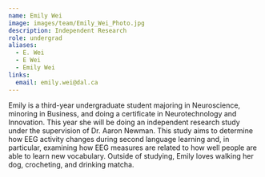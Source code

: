 ```yaml
---
name: Emily Wei
image: images/team/Emily_Wei_Photo.jpg
description: Independent Research
role: undergrad
aliases:
  - E. Wei
  - E Wei
  - Emily Wei
links:
  email: emily.wei@dal.ca
---
```

Emily is a third-year undergraduate student majoring in Neuroscience, minoring in Business, and doing a certificate in Neurotechnology and Innovation. This year she will be doing an independent research study under the supervision of Dr. Aaron Newman. This study aims to determine how EEG activity changes during second language learning and, in particular, examining how EEG measures are related to how well people are able to learn new vocabulary. Outside of studying, Emily loves walking her dog, crocheting, and drinking matcha.